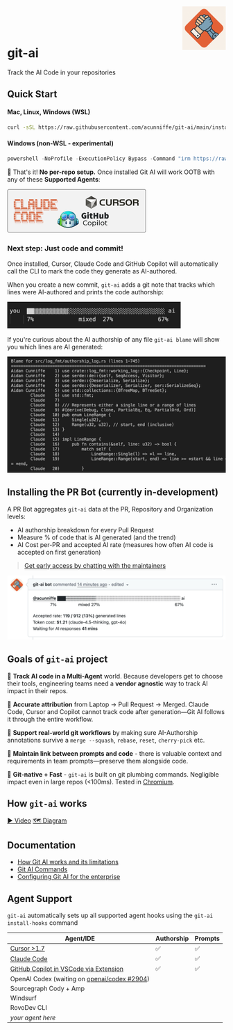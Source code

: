 
<div>
<img src="assets/docs/git-ai.png" align="right"
     alt="Git AI by acunniffe/git-ai" width="100" height="100" >

</div>
<div style="margin-top: 90px">
<h1 align="left"><b>git-ai</b></h1>
</div>
<p align="left">Track the AI Code in your repositories</p>

## Quick Start 

#### Mac, Linux, Windows (WSL)

```bash
curl -sSL https://raw.githubusercontent.com/acunniffe/git-ai/main/install.sh | bash
```

#### Windows (non-WSL - experimental)

```powershell
powershell -NoProfile -ExecutionPolicy Bypass -Command "irm https://raw.githubusercontent.com/acunniffe/git-ai/main/install.ps1 | iex"
```

🎊 That's it! **No per-repo setup.** Once installed Git AI will work OOTB with any of these **Supported Agents**:  

<img src="assets/docs/supported-agents.png" width="320" />

### Next step: **Just code and commit!**
Once installed, Cursor, Claude Code and GitHub Copilot will automatically call the CLI to mark the code they generate as AI-authored. 

When you create a new commit, `git-ai` adds a git note that tracks which lines were AI-authored and prints the code authorship: 

<img src="assets/docs/graph.jpg" width="400" />

If you're curious about the AI authorship of any file `git-ai blame` will show you which lines are AI generated:

![alt](/assets/docs/blame-cmd.jpg)

## Installing the PR Bot (currently in-development)

A PR Bot aggregates `git-ai` data at the PR, Repository and Organization levels: 

- AI authorship breakdown for every Pull Request
- Measure % of code that is AI generated (and the trend)
- AI Cost per-PR and accepted AI rate (measures how often AI code is accepted on first generation)

> [Get early access by chatting with the maintainers](https://calendly.com/acunniffe/meeting-with-git-ai-authors)

![alt](assets/docs/bot.png)


## Goals of `git-ai` project

🤖 **Track AI code in a Multi-Agent** world. Because developers get to choose their tools, engineering teams need a **vendor agnostic** way to track AI impact in their repos. 

🎯 **Accurate attribution** from Laptop → Pull Request → Merged. Claude Code, Cursor and Copilot cannot track code after generation—Git AI follows it through the entire workflow. 

🔄 **Support real-world git workflows** by making sure AI-Authorship annotations survive a `merge --squash`, `rebase`, `reset`, `cherry-pick` etc.

🔗 **Maintain link between prompts and code** - there is valuable context and requirements in team prompts—preserve them alongside code. 

🚀 **Git-native + Fast** - `git-ai` is built on git plumbing commands. Negligible impact even in large repos (<100ms). Tested in [Chromium](https://github.com/chromium/chromium).


## How `git-ai` works 
[▶️ Video](https://youtube.com) [🗺️ Diagram](https://github.com/acunniffe/git-ai)

## Documentation

- [How Git AI works and its limitations](https://usegitai.com/docs/how-git-ai-works)
- [Git AI Commands](https://usegitai.com/docs/reference)
- [Configuring Git AI for the enterprise](https://usegitai.com/docs/enterprise-configuration)


## Agent Support

`git-ai` automatically sets up all supported agent hooks using the `git-ai install-hooks` command

| Agent/IDE | Authorship | Prompts |
| --- | --- | --- |
| [Cursor >1.7](https://usegitai.com/docs/agent-support/cursor) | ✅ | ✅ |
| [Claude Code](https://usegitai.com/docs/agent-support/claude-code) | ✅ | ✅ |
| [GitHub Copilot in VSCode via Extension](https://usegitai.com/docs/agent-support/vs-code-github-copilot) | ✅ | ✅ |
| OpenAI Codex (waiting on [openai/codex #2904](https://github.com/openai/codex/pull/2904)) |  |  |
| Sourcegraph Cody + Amp |  |  |
| Windsurf |  |  |
| RovoDev CLI |  |  |
| _your agent here_ |  |  |

